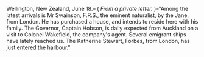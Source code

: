 Wellington, New Zealand, June 18.– ( *From a private letter.* )–"Among the latest arrivals is Mr Swainson, F.R.S., the eminent naturalist, by the Jane, from London. He has purchased a house, and intends to reside here with his family. The Governor, Captain Hobson, is daily expected from Auckland on a visit to Colonel Wakefield, the company's agent. Several emigrant ships have lately reached us. The Katherine Stewart, Forbes, from London, has just entered the harbour."